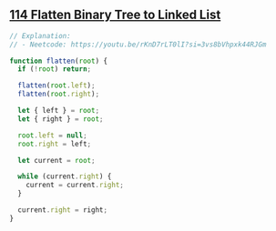 ## [114 Flatten Binary Tree to Linked List](https://leetcode.com/problems/flatten-binary-tree-to-linked-list/description/)

<!-- notecardId: 1758762333110 -->

```js
// Explanation:
// - Neetcode: https://youtu.be/rKnD7rLT0lI?si=3vs8bVhpxk44RJGm

function flatten(root) {
  if (!root) return;

  flatten(root.left);
  flatten(root.right);

  let { left } = root;
  let { right } = root;

  root.left = null;
  root.right = left;

  let current = root;

  while (current.right) {
    current = current.right;
  }

  current.right = right;
}
```
